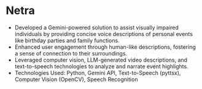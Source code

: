 # Netra

- Developed a Gemini-powered solution to assist visually impaired individuals by providing concise voice descriptions of personal events like birthday parties and family functions.
- Enhanced user engagement through human-like descriptions, fostering a sense of connection to their surroundings.
- Leveraged computer vision, LLM-generated video descriptions, and text-to-speech technologies to analyze and narrate event highlights.
- Technologies Used: Python, Gemini API, Text-to-Speech (pyttsx), Computer Vision (OpenCV), Speech Recognition
